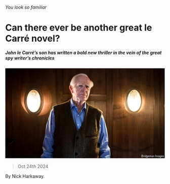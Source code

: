 ###### You look so familiar

# Can there ever be another great le Carré novel? 

##### John le Carré’s son has written a bold new thriller in the vein of the great spy writer’s chronicles 

![image](images/20241026_CUP503.jpg) 

> Oct 24th 2024 

 By Nick Harkaway. 

